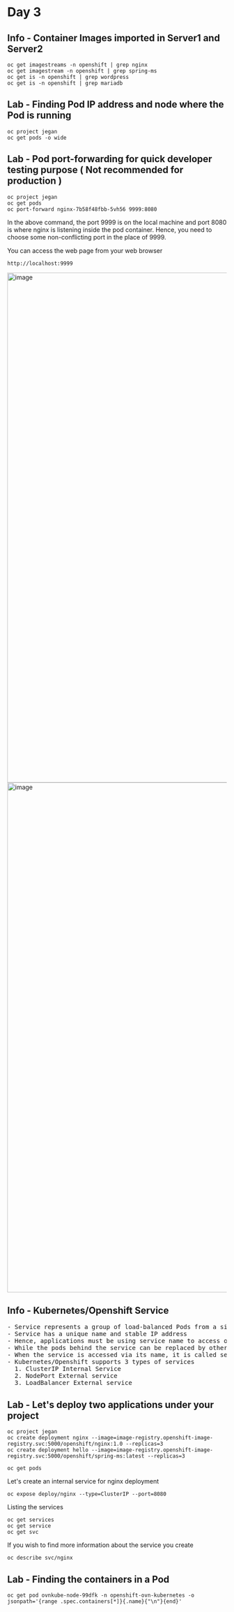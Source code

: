 # Day 3

## Info - Container Images imported in Server1 and Server2
```
oc get imagestreams -n openshift | grep nginx
oc get imagestream -n openshift | grep spring-ms
oc get is -n openshift | grep wordpress
oc get is -n openshift | grep mariadb
```

## Lab - Finding Pod IP address and node where the Pod is running
```
oc project jegan
oc get pods -o wide
```

## Lab - Pod port-forwarding for quick developer testing purpose ( Not recommended for production )
```
oc project jegan
oc get pods
oc port-forward nginx-7b58f48fbb-5vh56 9999:8080
```
In the above command, the port 9999 is on the local machine and port 8080 is where nginx is listening inside the pod container. Hence, you need to choose some non-conflicting port in the place of 9999.

You can access the web page from your web browser
```
http://localhost:9999
```
<img width="1920" height="1168" alt="image" src="https://github.com/user-attachments/assets/3aae1e04-1e25-476e-9c31-cb14dbaac6dc" />
<img width="1920" height="1168" alt="image" src="https://github.com/user-attachments/assets/c0fc251a-06d2-4fcd-a0aa-fef5563bc89b" />

## Info - Kubernetes/Openshift Service
<pre>
- Service represents a group of load-balanced Pods from a single deployment
- Service has a unique name and stable IP address
- Hence, applications must be using service name to access one of the Pod endpoint
- While the pods behind the service can be replaced by other pods, due to scale up/down, we can use the stable service IP or Service name
- When the service is accessed via its name, it is called service discovery
- Kubernetes/Openshift supports 3 types of services
  1. ClusterIP Internal Service
  2. NodePort External service
  3. LoadBalancer External service
</pre>

## Lab - Let's deploy two applications under your project
```
oc project jegan
oc create deployment nginx --image=image-registry.openshift-image-registry.svc:5000/openshift/nginx:1.0 --replicas=3
oc create deployment hello --image=image-registry.openshift-image-registry.svc:5000/openshift/spring-ms:latest --replicas=3

oc get pods
```

Let's create an internal service for nginx deployment
```
oc expose deploy/nginx --type=ClusterIP --port=8080
```

Listing the services
```
oc get services
oc get service
oc get svc
```

If you wish to find more information about the service you create
```
oc describe svc/nginx
```


## Lab - Finding the containers in a Pod
```
oc get pod ovnkube-node-99dfk -n openshift-ovn-kubernetes -o jsonpath='{range .spec.containers[*]}{.name}{"\n"}{end}'
```
